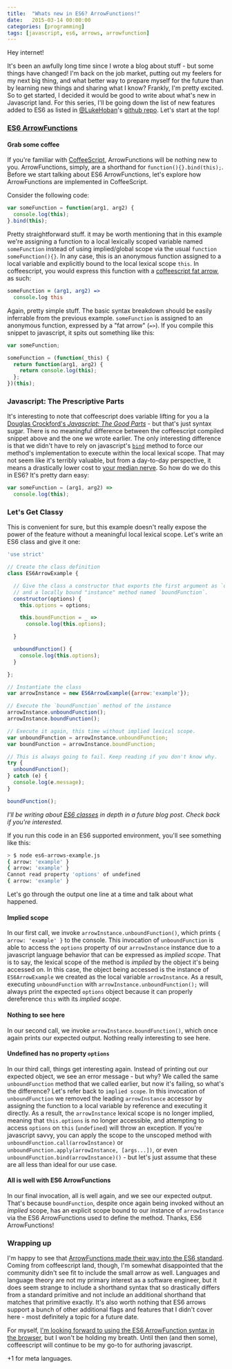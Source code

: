 ```yaml
---
title:  "Whats new in ES6? ArrowFunctions!"
date:   2015-03-14 00:00:00
categories: [programming]
tags: [javascript, es6, arrows, arrowfunction]
---
```


Hey internet!

It's been an awfully long time since I wrote a blog about stuff - but some things have changed! I'm back on the job market, putting out my feelers for my next big thing, and what better way to prepare myself for the future than by learning new things and sharing what I know? Frankly, I'm pretty excited. So to get started, I decided it would be good to write about what's new in Javascript land. For this series, I'll be going down the list of new features added to ES6 as listed in [@LukeHoban](https://github.com/lukehoban)'s [github repo](https://github.com/lukehoban/es6features). Let's start at the top!

### [ES6 ArrowFunctions](https://developer.mozilla.org/en-US/docs/Web/JavaScript/Reference/Functions/Arrow_functions)

#### Grab some coffee

If you're familiar with [CoffeeScript](http://coffeescript.org/), ArrowFunctions will be nothing new to you. ArrowFunctions, simply, are a shorthand for `function(){}.bind(this);`. Before we start talking about ES6 ArrowFunctions, let's explore how ArrowFunctions are implemented in CoffeeScript.

Consider the following code:

```javascript
var someFunction = function(arg1, arg2) {
  console.log(this);
}.bind(this);
```

Pretty straightforward stuff. it may be worth mentioning that in this example we're assigning a function to a local lexically scoped variable named `someFunction` instead of using implied/global scope via the usual `function someFunction(){}`. In any case, this is an anonymous function assigned to a local variable and explicitly bound to the local lexical scope `this`. In coffeescript, you would express this function with a [coffeescript fat arrow](http://coffeescript.org/#fat-arrow), as such:

```coffeescript
someFunction = (arg1, arg2) =>
  console.log this
```

Again, pretty simple stuff. The basic syntax breakdown should be easily inferrable from the previous example. `someFunction` is assigned to an anonymous function, expressed by a "fat arrow" (`=>`). If you compile this snippet to javascript, it spits out something like this:

```javascript
var someFunction;

someFunction = (function(_this) {
  return function(arg1, arg2) {
    return console.log(this);
  };
})(this);
```

### Javascript: The Prescriptive Parts

It's interesting to note that coffeescript does variable lifting for you a la [Douglas Crockford's _Javascript: The Good Parts_](http://www.amazon.com/JavaScript-Good-Parts-Douglas-Crockford/dp/0596517742) - but that's just syntax sugar. There is no meaningful difference between the coffeescript compiled snippet above and the one we wrote earlier. The only interesting difference is that we didn't have to rely on javascript's [`bind`](https://developer.mozilla.org/en-US/docs/Web/JavaScript/Reference/Global_Objects/Function/bind) method to force our method's implementation to execute within the local lexical scope. That may not seem like it's terribly valuable, but from a day-to-day perspective, it means a drastically lower cost to [your median nerve](http://www.webmd.com/pain-management/carpal-tunnel/carpal-tunnel-syndrome-topic-overview). So how do we do this in ES6? It's pretty darn easy:

```javascript
var someFunction = (arg1, arg2) =>
  console.log(this);
```

### Let's Get Classy

This is convenient for sure, but this example doesn't really expose the power of the feature without a meaningful local lexical scope. Let's write an ES6 class and give it one:

```javascript
'use strict'

// Create the class definition
class ES6ArrowExample {

  // Give the class a constructor that exports the first argument as `options`
  // and a locally bound "instance" method named `boundFunction`.
  constructor(options) {
    this.options = options;

    this.boundFunction = _ =>
      console.log(this.options);

  }

  unboundFunction() {
    console.log(this.options);
  }

};

// Instantiate the class
var arrowInstance = new ES6ArrowExample({arrow:'example'});

// Execute the `boundFunction` method of the instance
arrowInstance.unboundFunction();
arrowInstance.boundFunction();

// Execute it again, this time without implied lexical scope.
var unboundFunction = arrowInstance.unboundFunction;
var boundFunction = arrowInstance.boundFunction;

// This is always going to fail. Keep reading if you don't know why.
try {
  unboundFunction();
} catch (e) {
  console.log(e.message);
}

boundFunction();
```

_I'll be writing about [ES6 classes](https://developer.mozilla.org/en-US/docs/Web/JavaScript/Reference/Classes) in depth in a future blog post. Check back if you're interested._

If you run this code in an ES6 supported environment, you'll see something like this:

```bash
> $ node es6-arrows-example.js
{ arrow: 'example' }
{ arrow: 'example' }
Cannot read property 'options' of undefined
{ arrow: 'example' }
```

Let's go through the output one line at a time and talk about what happened.

#### Implied scope
In our first call, we invoke `arrowInstance.unboundFunction()`, which prints `{ arrow: 'example' }` to the console. This invocation of `unboundFunction` is able to access the `options` property of our `arrowInstance` instance due to a javascript language behavior that can be expressed as _implied scope_. That is to say, the lexical scope of the method is _implied_ by the object it's being accessed on. In this case, the object being accessed is the instance of `ES6ArrowExample` we created as the local variable `arrowInstance`. As a result, executing `unboundFunction` with `arrowInstance.unboundFunction();` will always print the expected `options` object because it can properly dereference `this` with its _implied scope_.

#### Nothing to see here
In our second call, we invoke `arrowInstance.boundFunction()`, which once again prints our expected output. Nothing really interesting to see here.

#### Undefined has no property `options`
In our third call, things get interesting again. Instead of printing out our expected object, we see an error message - but why? We called the same `unboundFunction` method that we called earlier, but now it's failing, so what's the difference? Let's refer back to `implied scope`. In this invocation of `unboundFunction` we removed the leading `arrowInstance` accessor by assigning the function to a local variable by reference and executing it directly. As a result, the `arrowInstance` lexical scope is no longer implied, meaning that `this.options` is no longer accessible, and attempting to access `options` on `this` (`undefined`) will throw an exception. If you're javascript savvy, you can apply the scope to the unscoped method with `unboundFunction.call(arrowInstance)` or `unboundFunction.apply(arrowInstance, [args...])`, or even `unboundFunction.bind(arrowInstance)()` - but let's just assume that these are all less than ideal for our use case.

#### All is well with ES6 ArrowFunctions
In our final invocation, all is well again, and we see our expected output. That's because `boundFunction`, despite once again being invoked without an _implied_ scope, has an explicit scope bound to our instance of `arrowInstance` via the ES6 ArrowFunctions used to define the method. Thanks, ES6 ArrowFunctions!

### Wrapping up
I'm happy to see that [ArrowFunctions made their way into the ES6 standard](http://www.ecma-international.org/ecma-262/6.0/#sec-function-environment-records). Coming from coffeescript land, though, I'm somewhat disappointed that the community didn't see fit to include the small arrow as well. Languages and language theory are not my primary interest as a software engineer, but it does seem strange to include a shorthand syntax that so drastically differs from a standard primitive and not include an additional shorthand that matches that primitive exactly. It's also worth nothing that ES6 arrows support a bunch of other additional flags and features that I didn't cover here - most definitely a topic for a future date.

For myself, [I'm looking forward to using the ES6 ArrowFunction syntax in the browser](http://caniuse.com/#feat=arrow-functions), but I won't be holding my breath. Until then (and then some), coffeescript will continue to be my go-to for authoring javascript.

+1 for meta languages.
